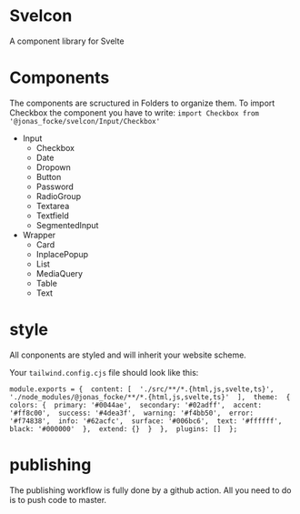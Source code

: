 # Svelcon

A component library for Svelte

# Components

The components are scructured in Folders to organize them.
To import Checkbox the component you have to write: 
`import Checkbox from '@jonas_focke/svelcon/Input/Checkbox'`

- Input
  - Checkbox
  - Date
  - Dropown
  - Button
  - Password
  - RadioGroup
  - Textarea
  - Textfield
  - SegmentedInput
- Wrapper
  - Card
  - InplacePopup
  - List
  - MediaQuery
  - Table
  - Text

# style

All conponents are styled and will inherit your website scheme.

Your `tailwind.config.cjs` file should look like this:

`
module.exports = { 
  content: [ 
    './src/**/*.{html,js,svelte,ts}', 
    './node_modules/@jonas_focke/**/*.{html,js,svelte,ts}' 
  ], 
  theme: 
  { 
    colors: { 
      primary: '#0044ae', 
      secondary: '#02adff', 
      accent: '#ff8c00', 
      success: '#4dea3f', 
      warning: '#f4bb50', 
      error: '#f74838', 
      info: '#62acfc', 
      surface: '#006bc6', 
      text: '#ffffff', 
      black: '#000000' 
    }, 
    extend: {} 
    } 
  }, 
  plugins: [] 
}; `

# publishing

The publishing workflow is fully done by a github action.
All you need to do is to push code to master.